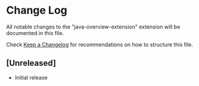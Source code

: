 # Change Log
All notable changes to the "java-overview-extension" extension will be documented in this file.

Check [Keep a Changelog](http://keepachangelog.com/) for recommendations on how to structure this file.

## [Unreleased]
- Initial release